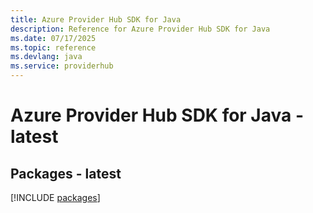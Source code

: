 ```yaml
---
title: Azure Provider Hub SDK for Java
description: Reference for Azure Provider Hub SDK for Java
ms.date: 07/17/2025
ms.topic: reference
ms.devlang: java
ms.service: providerhub
---
```

# Azure Provider Hub SDK for Java - latest
## Packages - latest
[!INCLUDE [packages](provider-hub-index.md)]